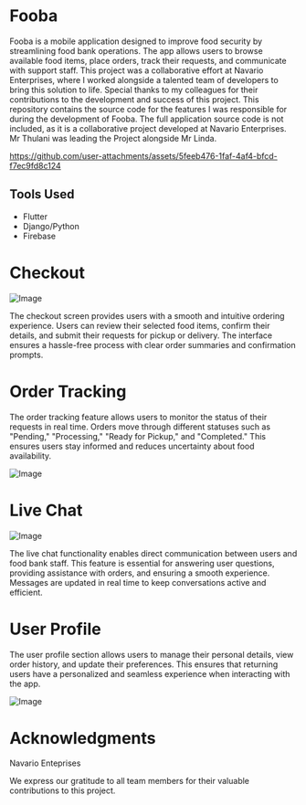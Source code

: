 # Fooba
Fooba is a mobile application designed to improve food security by streamlining food bank operations. The app allows users to browse available food items, place orders, track their requests, and communicate with support staff. This project was a collaborative effort at Navario Enterprises, where I worked alongside a talented team of developers to bring this solution to life. Special thanks to my colleagues for their contributions to the development and success of this project. This repository contains the source code for the features I was responsible for during the development of Fooba. The full application source code is not included, as it is a collaborative project developed at Navario Enterprises. Mr Thulani was leading the Project alongside Mr Linda.

https://github.com/user-attachments/assets/5feeb476-1faf-4af4-bfcd-f7ec9fd8c124

## Tools Used
- Flutter
- Django/Python
- Firebase

# Checkout

![Image](https://github.com/user-attachments/assets/afd5b344-2998-46b3-81cc-e44d00602dcc)

The checkout screen provides users with a smooth and intuitive ordering experience. Users can review their selected food items, confirm their details, and submit their requests for pickup or delivery. The interface ensures a hassle-free process with clear order summaries and confirmation prompts.


# Order Tracking

The order tracking feature allows users to monitor the status of their requests in real time. Orders move through different statuses such as "Pending," "Processing," "Ready for Pickup," and "Completed." This ensures users stay informed and reduces uncertainty about food availability.

![Image](https://github.com/user-attachments/assets/afc9fc5b-d0a8-40fd-bf92-9fe839e4d540)


# Live Chat 

![Image](https://github.com/user-attachments/assets/3c8bbef1-a22a-4939-8742-048251ec0470)

The live chat functionality enables direct communication between users and food bank staff. This feature is essential for answering user questions, providing assistance with orders, and ensuring a smooth experience. Messages are updated in real time to keep conversations active and efficient.


# User Profile
The user profile section allows users to manage their personal details, view order history, and update their preferences. This ensures that returning users have a personalized and seamless experience when interacting with the app.

![Image](https://github.com/user-attachments/assets/86d7d6fc-637d-41c4-b342-0dd25f73ea7c)

# Acknowledgments
Navario Enteprises

We express our gratitude to all team members for their valuable contributions to this project.
